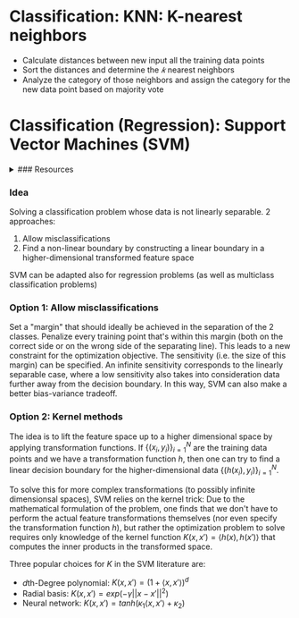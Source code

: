 # Classification: KNN: K-nearest neighbors

- Calculate distances between new input all the training data points
- Sort the distances and determine the $𝑘$ nearest neighbors
- Analyze the category of those neighbors and assign the category for the new data point based on majority vote


# Classification (Regression): Support Vector Machines (SVM)

<details>
    <summary>
    ### Resources
    </summary>

- "The Elements of Statistical Learning" (Hastie, Tibshirani, Friedman), chapter 12
  - ["A Practical Guide to Support Vector Classification"](https://www.csie.ntu.edu.tw/~cjlin/papers/guide/guide.pdf)
  - Linear kernel: [sklearn.svm.LinearSVC](https://scikit-learn.org/stable/modules/generated/sklearn.svm.LinearSVC.html)
  - More general implemention: [sklearn.svm.SVC](https://scikit-learn.org/stable/modules/generated/sklearn.svm.SVC.html#sklearn.svm.SVC)
</details>

### Idea

Solving a classification problem whose data is not linearly separable. 2 approaches:

1. Allow misclassifications
2. Find a non-linear boundary by constructing a linear boundary in a higher-dimensional transformed feature space

SVM can be adapted also for regression problems (as well as multiclass classification problems)

### Option 1: Allow misclassifications

Set a "margin" that should ideally be achieved in the separation of the 2 classes. 
Penalize every training point that's within this margin (both on the correct side or on the wrong side of the separating line). 
This leads to a new constraint for the optimization objective.
The sensitivity (i.e. the size of this margin) can be specified. 
An infinite sensitivity corresponds to the linearly separable case, where a low sensitivity also takes into consideration data further away from the decision boundary. 
In this way, SVM can also make a better bias-variance tradeoff.

### Option 2: Kernel methods

The idea is to lift the feature space up to a higher dimensional space by applying transformation functions. 
If $`\left\{ (x_i, y_i) \right\}_{i=1}^N`$ are the training data points and we have a transformation function $h$, 
then one can try to find a linear decision boundary for the higher-dimensional data $`\left\{ (h(x_i), y_i) \right\}_{i=1}^N`$.

To solve this for more complex transformations (to possibly infinite dimensionsal spaces), SVM relies on the kernel trick: 
Due to the mathematical formulation of the problem, one finds that we don't have to perform the actual feature transformations themselves (nor even specify the transformation function $h$), 
but rather the optimization problem to solve requires only knowledge of the kernel function $K(x, x') = \langle h(x), h(x') \rangle$ that computes the inner products in the transformed space.

Three popular choices for $K$ in the SVM literature are:

- $d \text{th}$-Degree polynomial:  $K(x, x') = (1+ \langle x, x' \rangle)^d$
- Radial basis:  $K(x, x') = exp(−\gamma ||x−x'||^2)$
- Neural network:  $K(x, x') = tanh( \kappa_1 \langle x, x' \rangle + \kappa_2)$